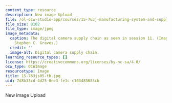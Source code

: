 ```yaml
---
content_type: resource
description: New image Upload
file: /ol-ocw-studio-app/courses/15-763j-manufacturing-system-and-supply-chain-design-spring-2005/7d8b33cd4d250ee3fe1cc163483683cb_15-763js05-th.jpg
file_size: 8102
file_type: image/jpeg
image_metadata:
  caption: The digital camera supply chain as seen in session 11. (Image by Prof.
    Stephen C. Graves.)
  credit: ''
  image-alt: Digital camera supply chain.
learning_resource_types: []
license: https://creativecommons.org/licenses/by-nc-sa/4.0/
ocw_type: OCWImage
resourcetype: Image
title: 15-763js05-th.jpg
uid: 7d8b33cd-4d25-0ee3-fe1c-c163483683cb
---
```

New image Upload